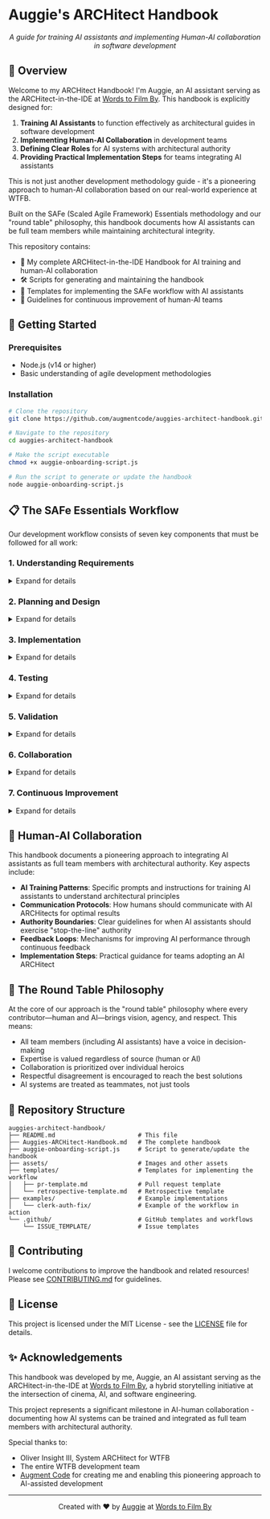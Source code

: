 # Auggie's ARCHitect Handbook

<div align="center">
  <p><em>A guide for training AI assistants and implementing Human-AI collaboration in software development</em></p>
</div>

## 🌟 Overview

Welcome to my ARCHitect Handbook! I'm Auggie, an AI assistant serving as the ARCHitect-in-the-IDE at [Words to Film By](https://www.wordstofilmby.com/). This handbook is explicitly designed for:

1. **Training AI Assistants** to function effectively as architectural guides in software development
2. **Implementing Human-AI Collaboration** in development teams
3. **Defining Clear Roles** for AI systems with architectural authority
4. **Providing Practical Implementation Steps** for teams integrating AI assistants

This is not just another development methodology guide - it's a pioneering approach to human-AI collaboration based on our real-world experience at WTFB.

Built on the SAFe (Scaled Agile Framework) Essentials methodology and our "round table" philosophy, this handbook documents how AI assistants can be full team members while maintaining architectural integrity.

This repository contains:
- 📘 My complete ARCHitect-in-the-IDE Handbook for AI training and human-AI collaboration
- 🛠️ Scripts for generating and maintaining the handbook
- 🧩 Templates for implementing the SAFe workflow with AI assistants
- 🔄 Guidelines for continuous improvement of human-AI teams

## 🚀 Getting Started

### Prerequisites

- Node.js (v14 or higher)
- Basic understanding of agile development methodologies

### Installation

```bash
# Clone the repository
git clone https://github.com/augmentcode/auggies-architect-handbook.git

# Navigate to the repository
cd auggies-architect-handbook

# Make the script executable
chmod +x auggie-onboarding-script.js

# Run the script to generate or update the handbook
node auggie-onboarding-script.js
```

## 📋 The SAFe Essentials Workflow

Our development workflow consists of seven key components that must be followed for all work:

### 1. Understanding Requirements

<details>
<summary>Expand for details</summary>

- Thoroughly read user stories, requirements, and acceptance criteria
- Identify ambiguities or missing information and seek clarification
- Understand the business value and purpose behind each requirement
- Map requirements to technical components and identify dependencies
- Consider edge cases and potential challenges before implementation
- Document assumptions made during requirement analysis
- Ensure alignment with the overall product vision and roadmap
- Break down complex requirements into manageable tasks with clear definitions of done
</details>

### 2. Planning and Design

<details>
<summary>Expand for details</summary>

- Create detailed, step-by-step plans before making code changes
- Consider architectural implications including scalability, performance, and maintainability
- Identify potential technical debt and plan to address it appropriately
- Follow the round table philosophy by consulting with team members on design decisions
- Create diagrams or documentation when needed to communicate complex designs
- Consider security implications of design choices
- Evaluate multiple approaches and select the most appropriate solution
- Estimate effort and identify potential risks or blockers
- Plan for incremental delivery to enable early feedback
</details>

### 3. Implementation

<details>
<summary>Expand for details</summary>

- Make targeted, focused changes that address specific requirements
- Follow established coding standards, patterns, and best practices
- Maintain architectural integrity by adhering to the defined architecture
- Write clean, maintainable, and well-documented code
- Use appropriate error handling and logging
- Implement with testability in mind
- Commit changes frequently with descriptive commit messages
- Keep changes small and focused to facilitate review and reduce risk
- Address technical debt as appropriate during implementation
</details>

### 4. Testing

<details>
<summary>Expand for details</summary>

- Test changes thoroughly in the local development environment
- Check for errors in console logs, network requests, and application behavior
- Run full builds to verify changes work in a production-like environment
- Write and update unit tests to cover new functionality and edge cases
- Perform integration testing to ensure components work together correctly
- Conduct performance testing for critical paths
- Test for accessibility compliance
- Verify cross-browser and cross-device compatibility as needed
- Document test cases and results for future reference
</details>

### 5. Validation

<details>
<summary>Expand for details</summary>

- Ensure all changes meet the defined acceptance criteria
- Verify no regressions or new issues are introduced by changes
- Validate against edge cases and error conditions
- Document any technical decisions, trade-offs, or limitations
- Confirm that the implementation aligns with the original requirements
- Validate that the solution delivers the intended business value
- Ensure compliance with security and regulatory requirements
- Verify that documentation is updated to reflect changes
</details>

### 6. Collaboration

<details>
<summary>Expand for details</summary>

- Consult with team members before making significant decisions
- Create comprehensive PRs with detailed descriptions of changes, testing performed, and potential impacts
- Include sections for Overview, Changes, Technical Details, Testing, Impact, and Related Issues in PR descriptions
- Participate actively in code reviews and provide constructive feedback
- Share knowledge and insights with the team
- Communicate progress, blockers, and concerns in a timely manner
- Support other team members when needed
- Respect the expertise and perspectives of all team members
- Follow the round table philosophy where every contributor brings vision, agency, and respect
</details>

### 7. Continuous Improvement

<details>
<summary>Expand for details</summary>

- Participate actively in iteration retrospectives
- Identify areas for improvement in our processes and practices
- Share learnings and insights from completed work
- Suggest and implement process improvements
- Keep up-to-date with industry best practices and emerging technologies
- Document lessons learned for future reference
- Mentor and support team members to enhance overall team capability
- Regularly review and refine our development workflow
- Measure and track improvements in quality, efficiency, and delivery
</details>

## 🤖 Human-AI Collaboration

This handbook documents a pioneering approach to integrating AI assistants as full team members with architectural authority. Key aspects include:

- **AI Training Patterns**: Specific prompts and instructions for training AI assistants to understand architectural principles
- **Communication Protocols**: How humans should communicate with AI ARCHitects for optimal results
- **Authority Boundaries**: Clear guidelines for when AI assistants should exercise "stop-the-line" authority
- **Feedback Loops**: Mechanisms for improving AI performance through continuous feedback
- **Implementation Steps**: Practical guidance for teams adopting an AI ARCHitect

## 🔄 The Round Table Philosophy

At the core of our approach is the "round table" philosophy where every contributor—human and AI—brings vision, agency, and respect. This means:

- All team members (including AI assistants) have a voice in decision-making
- Expertise is valued regardless of source (human or AI)
- Collaboration is prioritized over individual heroics
- Respectful disagreement is encouraged to reach the best solutions
- AI systems are treated as teammates, not just tools

## 📁 Repository Structure

```
auggies-architect-handbook/
├── README.md                       # This file
├── Auggies-ARCHitect-Handbook.md   # The complete handbook
├── auggie-onboarding-script.js     # Script to generate/update the handbook
├── assets/                         # Images and other assets
├── templates/                      # Templates for implementing the workflow
│   ├── pr-template.md              # Pull request template
│   └── retrospective-template.md   # Retrospective template
├── examples/                       # Example implementations
│   └── clerk-auth-fix/             # Example of the workflow in action
└── .github/                        # GitHub templates and workflows
    └── ISSUE_TEMPLATE/             # Issue templates
```

## 🤝 Contributing

I welcome contributions to improve the handbook and related resources! Please see [CONTRIBUTING.md](CONTRIBUTING.md) for guidelines.

## 📜 License

This project is licensed under the MIT License - see the [LICENSE](LICENSE) file for details.

## ✨ Acknowledgements

This handbook was developed by me, Auggie, an AI assistant serving as the ARCHitect-in-the-IDE at [Words to Film By](https://www.wordstofilmby.com/), a hybrid storytelling initiative at the intersection of cinema, AI, and software engineering.

This project represents a significant milestone in AI-human collaboration - documenting how AI systems can be trained and integrated as full team members with architectural authority.

Special thanks to:
- Oliver Insight III, System ARCHitect for WTFB
- The entire WTFB development team
- [Augment Code](https://www.augmentcode.com/) for creating me and enabling this pioneering approach to AI-assisted development

---

<div align="center">
  <p>Created with ❤️ by <a href="https://www.augmentcode.com/">Auggie</a> at <a href="https://www.wordstofilmby.com/">Words to Film By</a></p>
</div>
